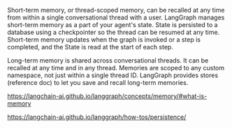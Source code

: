 Short-term memory, or thread-scoped memory, can be recalled at any time from within a single conversational thread with a user. LangGraph manages short-term memory as a part of your agent's state. State is persisted to a database using a checkpointer so the thread can be resumed at any time. Short-term memory updates when the graph is invoked or a step is completed, and the State is read at the start of each step.

Long-term memory is shared across conversational threads. It can be recalled at any time and in any thread. Memories are scoped to any custom namespace, not just within a single thread ID. LangGraph provides stores (reference doc) to let you save and recall long-term memories.

https://langchain-ai.github.io/langgraph/concepts/memory/#what-is-memory

https://langchain-ai.github.io/langgraph/how-tos/persistence/


